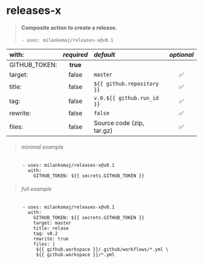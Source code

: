 # releases-x
> #### Composite action to create a release.
> ``` - uses: milankomaj/releases-x@v0.1 ```

**with:** | *required*  | *default*  | *optional*
:--- | :---: | :--- | :---:
GITHUB_TOKEN: |**true**|                            |
target:       | false  | `master`                   | ✅
title:        | false  | `${{ github.repository }}` | ✅
tag:          | false  | `v.0.${{ github.run_id }}` | ✅
rewrite:      | false  | `false`                    | ✅
files:        | false  | Source code (zip, tar.gz)  | ✅

> ###### minimal example
```
      - uses: milankomaj/releases-x@v0.1
        with:
          GITHUB_TOKEN: ${{ secrets.GITHUB_TOKEN }}
 ```

> ###### full example
```
      - uses: milankomaj/releases-x@v0.1
        with:
          GITHUB_TOKEN: ${{ secrets.GITHUB_TOKEN }}
          target: master
          title: relase
          tag: v0.2
          rewrite: true
          files: |
           ${{ github.workspace }}/.github/workflows/*.yml \
           ${{ github.workspace }}/*.yml
```
